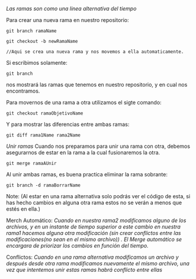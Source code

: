_Las ramas son como una linea alternativa del tiempo_

Para crear una nueva rama en nuestro repositorio:
```CMD
git branch ramaName

git checkout -b newRamaName

//Aqui se crea una nueva rama y nos movemos a ella automaticamente.
```
Si escribimos solamente:
```CMD 
git branch
```
nos mostrará las ramas que tenemos en nuestro repositorio, y  en cual nos encontramos.

Para movernos de una rama a otra utilizamos el sigte comando:
```CMD
git checkout ramaObjetivoName
```

Y para mostrar las diferencias entre ambas ramas:
```CMD
git diff rama1Name rama2Name
```

*Unir ramas*
Cuando nos preparamos para unir una rama con otra, debemos asegurarnos de estar en la rama a la cual fusionaremos la otra.
```CMD
git merge ramaAUnir
```
Al unir ambas ramas, es buena practica eliminar la rama sobrante:
```CMD
git branch -d ramaBorrarName
```

Note:
(Al estar en una rama alternativa solo podrás ver el código de esta, si has hecho cambios en alguna otra rama estos no se verán a menos que estés en ella.)


Merch Automático:
_Cuando en nuestra rama2 modificamos alguno de los archivos, y en un instante de tiempo superior a este cambio en nuestra rama1 hacemos alguna otra modificación (sin crear conflictos entre las modificaciones(no sean en el mismo archivo)) . El Merge automático se encargara de priorizar los cambios en función del tiempo._


Conflictos:
_Cuando en una rama alternativa modificamos un archivo y después desde otra rama modificamos nuevamente el mismo archivo, una vez que intentemos unir estas ramas habrá conflicto entre ellas_